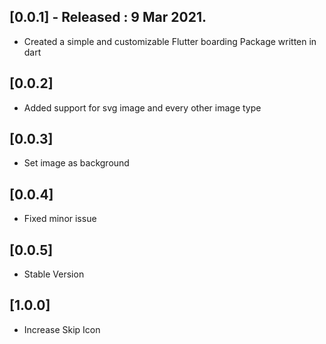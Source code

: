 ## [0.0.1] - Released : 9 Mar 2021.

- Created a simple and customizable Flutter boarding Package written in dart

## [0.0.2]

- Added support for svg image and every other image type

## [0.0.3]

- Set image as background

## [0.0.4]

- Fixed minor issue

## [0.0.5]

- Stable Version

## [1.0.0]

- Increase Skip Icon

